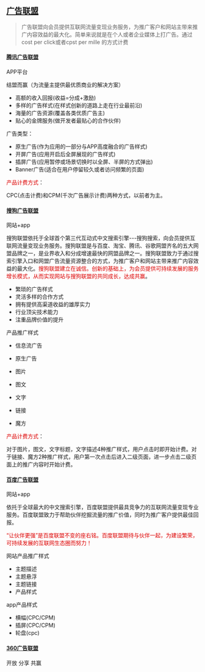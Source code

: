 ## [广告联盟](http://www.shukoe.com/)

>广告联盟向会员提供互联网流量变现业务服务，为推广客户和网站主带来推广内容效益的最大化。简单来说就是在个人或者企业媒体上打广告。通过cost per click或者cpst per mille 的方式计费

#### [腾讯广告联盟](https://e.qq.com/dev/index.html)

APP平台

结盟而赢（为流量主提供最优质商业的解决方案）

- 高额的收入回报(收益=分成+激励)
- 多样的广告样式(在样式创新的道路上走在行业最前沿)
- 海量的广告资源(覆盖各类优质广告主)
- 贴心的金牌服务(做开发者最贴心的合作伙伴)   

广告类型：

- 原生广告(作为应用的一部分与APP高度融合的广告样式)
- 开屏广告(应用开启后全屏展现的广告样式)
- 插屏广告(应用暂停或场景切换时以全屏、半屏的方式弹出)
- Banner广告(适合在用户停留较久或者访问频繁的页面)

<font color="#dd0000">产品计费方式</font>：

CPC(点击计费)和CPM(千次广告展示计费)两种方式，以前者为主。

#### [搜狗广告联盟](http://support.union.sogou.com/union/html/help/newhand/shenqingjikaitong.html)

网站+app

搜狗联盟依托于全球首个第三代互动式中文搜索引擎---搜狗搜索，向会员提供互联网流量变现业务服务。搜狗联盟是与百度、淘宝、腾讯、谷歌网盟齐名的五大网盟品牌之一，是业界收入和分成增速最快的网盟品牌之一。搜狗联盟致力于通过搜索引擎入口和网盟广告流量资源整合的方式，为推广客户和网站主带来推广内容效益的最大化。<font color="#dd0000">搜狗联盟建立在诚信。创新的基础上，为会员提供可持续发展的服务增长模式，从而实现网站与搜狗联盟的共同成长，达成共赢</font>。

- 繁琐的广告样式
- 灵活多样的合作方式
- 拥有提供高渠道收益的雄厚实力
- 行业顶尖技术能力
- 注重品牌价值的提升

产品推广样式

- 信息流广告
- 原生广告

- 图片
- 图文
- 文字
- 链接
- 魔方

<font color="#dd0000">产品计费方式</font>：

对于图片，图文，文字标题，文字描述4种推广样式，用户点击时即开始计费。对于链接、魔方2种推广样式，用户第一次点击后进入二级页面，进一步点击二级页面上的推广内容时开始计费。

#### [百度广告联盟](http://yingxiao.baidu.com/support/union/detail_14350.html?castk=LTE%3D)

网站+app

  依托于全球最大的中文搜索引擎，百度联盟提供最具竞争力的互联网流量变现专业服务。百度联盟致力于帮助伙伴挖掘流量的推广价值，同时为推广客户提供最佳回报。

<font color="#dd0000">    “让伙伴更强”是百度联盟不变的座右铭。百度联盟期待与伙伴一起，为建设繁荣，可持续发展的互联网生态圈而努力！</font>

网站产品推广样式

- 主题描述
- 主题悬浮
- 主题链接
- 产品样式

app产品样式

- 横幅(CPC/CPM)
- 插屏(CPC/CPM)
- 轮盘(cpc)

#### [360广告联盟](http://lianmeng.360.cn/)

开放 分享 共赢

